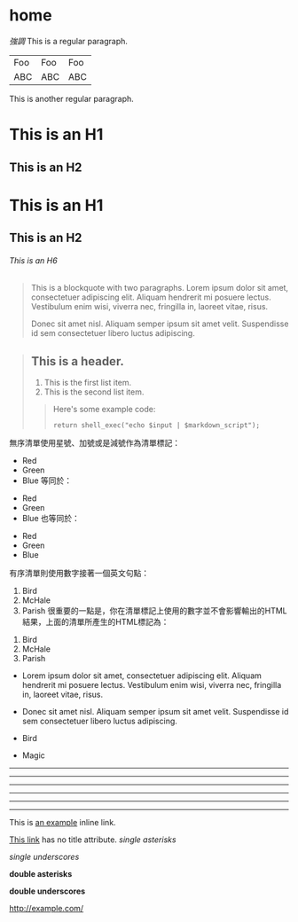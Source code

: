 
# home
*強調*
This is a regular paragraph.

<table>
    <tr>
        <td>Foo</td><td>Foo</td><td>Foo</td>
    </tr>
    <tr>
        <td>ABC</td><td>ABC</td><td>ABC</td>
    </tr>

</table>

This is another regular paragraph.


This is an H1
=============

This is an H2
-------------


# This is an H1

## This is an H2

###### This is an H6

> This is a blockquote with two paragraphs. Lorem ipsum dolor sit amet,
> consectetuer adipiscing elit. Aliquam hendrerit mi posuere lectus.
> Vestibulum enim wisi, viverra nec, fringilla in, laoreet vitae, risus.
> 
> Donec sit amet nisl. Aliquam semper ipsum sit amet velit. Suspendisse
> id sem consectetuer libero luctus adipiscing.


> ## This is a header.
> 
> 1.   This is the first list item.
> 2.   This is the second list item.
> 
>> Here's some example code:
>>
>>     return shell_exec("echo $input | $markdown_script");



無序清單使用星號、加號或是減號作為清單標記：

*   Red
*   Green
*   Blue
等同於：

+   Red
+   Green
+   Blue
也等同於：

-   Red
-   Green
-   Blue



有序清單則使用數字接著一個英文句點：

1.  Bird
2.  McHale
3.  Parish
很重要的一點是，你在清單標記上使用的數字並不會影響輸出的HTML結果，上面的清單所產生的HTML標記為：

<ol>
<li>Bird</li>
<li>McHale</li>
<li>Parish</li>
</ol>

*   Lorem ipsum dolor sit amet, consectetuer adipiscing elit.
Aliquam hendrerit mi posuere lectus. Vestibulum enim wisi,
viverra nec, fringilla in, laoreet vitae, risus.
*   Donec sit amet nisl. Aliquam semper ipsum sit amet velit.
Suspendisse id sem consectetuer libero luctus adipiscing.



*   Bird

*   Magic


<hr/>

* * *

***

*****

- - -

---------------------------------------


This is [an example](http://example.com/ "Title") inline link.

[This link](http://example.net/) has no title attribute.
*single asterisks*

_single underscores_

**double asterisks**

__double underscores__


<http://example.com/>
